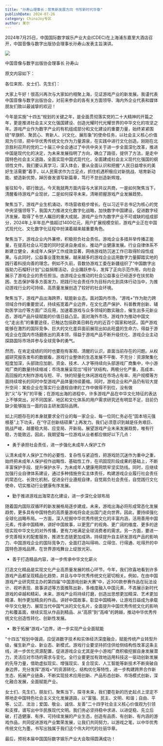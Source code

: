 ```yaml
---
title: "孙寿山理事长：聚焦新发展方向 书写新时代华章"
publishDate: 2024-07-26
category: ChinaJoy专区
author: 莱尔
---
```


2024年7月25日，中国国际数字娱乐产业大会(CDEC)在上海浦东嘉里大酒店召开，中国音像与数字出版协会理事长孙寿山发表主旨演讲。  
  

![](https://ec-net-1251389766.cos.ap-shanghai.myqcloud.com/wp-content/uploads/2024/07/20240726232125855.png)

中国音像与数字出版协会理事长 孙寿山

原文内容如下：

各位来宾、女士们、先生们：

大家上午好！很高兴再次与大家如约相聚上海，见证游戏产业的新发展。我谨代表中国音像与数字出版协会，对前来参会的各有关方面领导、海内外企业代表和媒体朋友们致以最诚挚的欢迎！

今年是实施“十四五”规划的关键之年，是全面贯彻落实党的二十大精神的开篇之年，更是推进社会主义文化强国建设、创造光耀时代光耀世界的中华文化的攻坚之年。游戏产业作为数字产业的有机组成部分和文化建设的重要力量，始终紧紧围绕“举旗帜、聚民心、育新人、兴文化、展形象”的使命任务，以社会主义核心价值观为引领，把中华优秀传统文化作为力量源泉，在实践中进行文化创造。刚刚在北京胜利召开的党的二十届三中全会通过了中共中央关于进一步全面深化改革，推进中国是现代化的决定，为未来发展指明了方向，确立了路径，提供了方法，是走中国特色社会主义道路，全面实现中国式现代化，全面建成社会主义现代化强国的纲领性文件。我们要认真学习，深入体会，要从全面认识和把握“人民日益增长的美好生活需要”着手，以人民需求作为立足点，抓住机遇积极应对新挑战、培育新动能、塑造新优势，踔厉奋发谱写新篇章，笃行不怠创造新辉煌。

鉴往知今，砺行致远。今天我就两方面内容与大家共议共商，一是如何聚焦当下，清醒看待游戏产业现状，二是如何探寻未来，清晰把握游戏产业发展趋势。

聚焦当下，游戏产业生机涌动，市场营收稳步增长。在以习近平总书记为核心的党中央坚强领导下，我国大力推进文化数字化战略，加快数字中国建设，促进数字经济发展，取得了令世人瞩目的重大成就。游戏产业作为数字产业不可或缺的组成部分，2024年上半年总产值超过1400亿元，用户扩展规模空前，游戏产业正在中国式现代化、文化数字化征程中扮演着越来越重要角色。

聚焦当下，游戏企业内外兼修，积极担负社会责任。游戏企业多措并举传播正能量，在提高社会认可度的同时促进自身成长，推动产业健康发展。行业自律体系不断建立健全，未成年人保护工作成效显著，网络游戏防沉迷工作已取得阶段性成果。与此同时，公益事业蓬勃发展，越来越多的游戏企业运用数字力量脚踏实地的践行着科技向善的理念。例如不久前，音数协游戏工委在新疆组织了“中国数字出版助力石榴籽计划”公益捐赠活动，企业踊跃参与，发挥了正向示范作用，向社会展示了游戏企业的责任担当。由游戏企业推动的社会公益事业已经逐步在扶贫助困、生态保护等多方面发力，把践行社会责任作为目标内化到具体行动当中，为推动游戏行业的可持续、高质量发展创造了较好的社会环境。

聚焦当下，游戏产品出海跨界，赋能新业态。面对国内市场，“游戏+”作为助力跨领域合作的重要尝试，持续拓宽着产业边界，在文化遗产保护、科普教育创新、辅助医学治疗等方面广泛应用，加速着游戏与众多领域的数实融合，催生出多元新业态，游戏产品升级赋能的价值日益凸显。面对海外市场，游戏作为推动中国文化“走出去”的重要途径，已触达包括欧美日韩在内的近百个国家和地区。国产游戏能够在激烈的国际竞争、巨大的文化差异面前展现出如此旺盛的生命力，得益于游戏企业在国内市场磨练出的真本领，得益于游戏产品不断升级优化、游戏企业主动探路国际市场并参与全球竞争的勇气。

然而，在肯定成绩的同时也要抱有客观、清醒的认识，直面当前存在的问题。从权威研究报告发布的数据看，游戏行业整体的生态发展不平衡、不充分：资源聚集化程度加深，头部效应加剧，资金、技术、人才等持续向头部游戏厂商集中，中小游戏厂商的数量持续缩减；市场发展呈现岀“哑铃”状结构，两极分化严重，高成本、高回报的大制作游戏与短、平、快的轻量化休闲游戏在市场占有率、用户规模等方面持续增长的同时中型游戏产品体量持续萎缩。同时，游戏企业和产品仍有较大提升空间：某些企业在落实行业遵规自律的工作中做得不到位，没有做到“义”与“利”的平衡；在游戏出海的进程中，许多游戏产品在中华文化特征的表达上不够突出，对不同国家、地区和文化体系的用户需求研究还有明显不足，目前仍缺少能够独当一面的自主研发国际品牌。

如上问题存在的本身就要求全行业的每一家企业、每一位同仁务必在“固本培元强根基”上下功夫，在“守正创新结硕果”上再发力。我们必须意识到越是任务艰巨、挑战严峻，越要稳大局、应变局、开新局。展望游戏产业未来发展趋势，唯有行稳，方能致远，因此，我期望每一位游戏从业者都应做好以下几点：

- 勇于承担社会责任，进一步强化未成年人保护工作

认清未成年人保护工作的必要性、复杂性与紧迫性，把游戏防沉迷作为重中之重，始终把未成年人保护视作战略性、基础性工作，在巩固现阶段成果的基础上，不断丰富保护手段、提升保护水平，为未成年人健康用网筑牢坚实防线。同时，应继续加强行业自律体系建设，通过多种措施夯实主体责任，构建游戏企业履行社会责任的常态化、长效化机制，促进全行业遵规自律，自觉肩负社会责任，自觉践行文化使命，切实推动行业健康有序发展。

- 勤于推进游戏出海常态化建设，进一步深化全球布局

随着国内国际双循环的新发展格局逐步建成，未来，游戏出海必将形成常态化发展趋势，更多具有中国特色的高质量游戏将会走出国门走向世界。因此，要持续强化全球化战略布局。一方面，深入挖掘中华优秀传统文化的丰富内涵，活用善用中国元素，传承中国精神，讲好中国故事，以更宽广的视角、更广阔的维度、更多的途径实现中华文化的对外传播，更有力地满足全球消费者的需求。另一方面，要进一步完善相关的配套服务，推进生态链更加成熟，持续提升自主研发游戏产品的影响力、中国游戏企业的国际竞争力，全面打造叫得响、立得住、行得通、吃得开的中国特色游戏品牌，在世界游戏舞台上绽放光彩。

- 善于打造精品内容，进一步传承中华文化薪火

打造文化精品是实现文化产业高质量发展的核心环节，今年，我们欣喜地看到许多游戏产品都呈现精品化趋势，并且与中华优秀传统文化密切相关。例如，在由中国游戏产业研究院主办的第四届“中国游戏创新大赛”中，近300款参赛作品在玩法设计、视听表现、故事讲述等方面推陈出新，多维度融入中国元素，不吝展示新时代游戏的卓越和精彩。未来，游戏产业将持续打磨，创造出思想更加精深、艺术更加精湛、制作更加精良的作品。讲好中国故事，彰显中国精神，让游戏日益成为承载中华文化魅力、展现当代中国气派的文化名片，全面提升中国优秀传统文化的影响力和覆盖面，继续实现从作品到精品、从“高原”到“高峰”的跨越，推动中华优秀传统文化创造性转化、创新性发展。

- 敢于拓展“游戏+”边界，进一步实现产业全面赋能

“十四五”规划中强调，应促进数字技术和实体经济深度融合，赋能传统产业转型升级，催生新产业、新业态、新模式。游戏行业要坚持抓住供给侧结构性改革这条主线，进一步优化资源配置，促进游戏企业尤其是中小游戏厂商积极挖掘自身发展潜力，灵活应对市场的需求与变化。全行业要更加有效地运用科技这一驱动创新发展的先导力量，借助虚拟现实、增强现实、复合现实、人工智能等新技术不断突破自身边界，充分发挥“游戏+”的资源转化、结构优化等特性，进一步构建跨界合作新生态、拓展产业链条，不断实现技术应用创新、产品形态创新、市场模式创新，深化融合发展，全面赋能产业。

女士们、先生们，朋友们，聚焦当下，探寻未来，我们要在新的历史起点上坚定不移地走中国特色社会主义文化发展道路，以“富强、民主、文明、和谐；自由、平等、公正、法治；爱国、敬业、诚信、友善”二十四字社会主义核心价值观为引领和支撑，谱写出中华民族现代文明。我们务必坚持稳中求进、以进促稳、先立后破，打造健康、有序、可持续发展的产业生态，创造有品质、有创新、有内涵的游戏作品，共同促进游戏产业繁荣发展，让我们共同努力，以游戏之笔，以中华优秀传统文化为墨，书写出独属于我们这个伟大时代的壮丽华章。

最后，预祝本届中国国际数字娱乐产业大会取得圆满成功！
